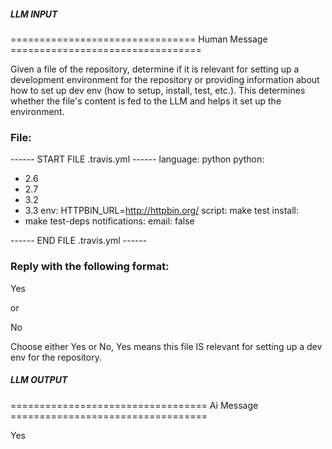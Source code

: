 ##### LLM INPUT #####
================================ Human Message =================================

Given a file of the repository, determine if it is relevant for setting up a development environment for the repository or providing information about how to set up dev env (how to setup, install, test, etc.). This determines whether the file's content is fed to the LLM and helps it set up the environment.

### File:
------ START FILE .travis.yml ------
language: python
python:
  - 2.6
  - 2.7
  - 3.2
  - 3.3
env: HTTPBIN_URL=http://httpbin.org/
script: make test
install:
  - make test-deps
notifications:
  email: false

------ END FILE .travis.yml ------

### Reply with the following format:

<rel>Yes</rel>

or

<rel>No</rel>

Choose either Yes or No, Yes means this file IS relevant for setting up a dev env for the repository.

##### LLM OUTPUT #####
================================== Ai Message ==================================

<rel>Yes</rel>